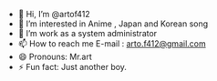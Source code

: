 - 👋 Hi, I’m @artof412
- 👀 I’m interested in Anime , Japan and Korean song
- 🌱 I’m work as a system administrator
- 📫 How to reach me E-mail : arto.f412@gmail.com
- 😄 Pronouns: Mr.art
- ⚡ Fun fact: Just another boy.

<!---
artof412/artof412 is a ✨ special ✨ repository because its `README.md` (this file) appears on your GitHub profile.
You can click the Preview link to take a look at your changes.
--->
